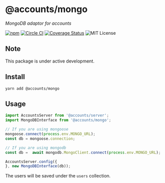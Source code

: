 # @accounts/mongo

*MongoDB adaptor for accounts*

[![npm](https://img.shields.io/npm/v/@accounts/mongo.svg?maxAge=2592000)](https://www.npmjs.com/package/@accounts/mongo) [![Circle CI](https://circleci.com/gh/js-accounts/mongo.svg?style=shield)](https://circleci.com/gh/js-accounts/mongo) [![Coverage Status](https://coveralls.io/repos/github/js-accounts/mongo/badge.svg?branch=master)](https://coveralls.io/github/js-accounts/mongo?branch=master) ![MIT License](https://img.shields.io/badge/license-MIT-blue.svg)

## Note

This package is under active development.

## Install
```
yarn add @accounts/mongo
```

## Usage

```javascript
import AccountsServer from '@accounts/server';
import MongoDBInterface from '@accounts/mongo';

// If you are using mongoose
mongoose.connect(process.env.MONGO_URL);
const db = mongoose.connection;

// If you are using mongodb
const db =  await mongodb.MongoClient.connect(process.env.MONGO_URL);

AccountsServer.config({
}, new MongoDBInterface(db));
```

The users will be saved under the `users` collection.
